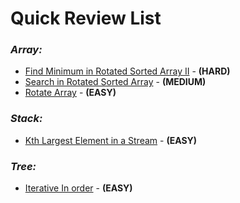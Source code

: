 # **Quick Review List**

### _**Array:**_
* [Find Minimum in Rotated Sorted Array II](array/FindMinInRotatedArray.java) - **(HARD)**
* [Search in Rotated Sorted Array](array/FindNumInRotatedArray.java) - **(MEDIUM)**
* [Rotate Array](array/RotateArray.java) - **(EASY)**

### _**Stack:**_
* [Kth Largest Element in a Stream](stack/KthLargestInStream.java) - **(EASY)**

### _**Tree:**_
* [Iterative In order](tree/IterativeInorder.java) - **(EASY)**